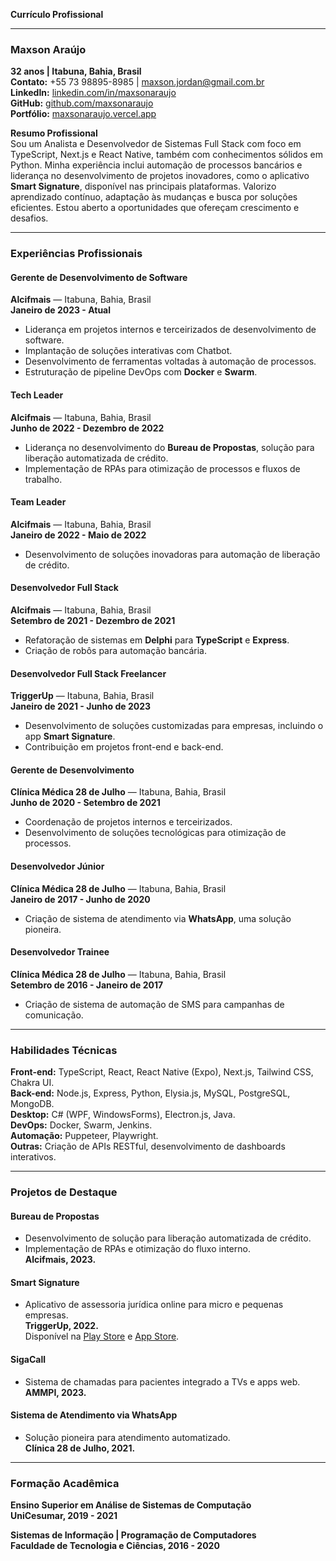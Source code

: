 **Currículo Profissional**

---

### **Maxson Araújo**  
**32 anos | Itabuna, Bahia, Brasil**  
**Contato:** +55 73 98895-8985 | maxson.jordan@gmail.com.br  
**LinkedIn:** [linkedin.com/in/maxsonaraujo](https://www.linkedin.com/in/maxsonaraujo)  
**GitHub:** [github.com/maxsonaraujo](https://github.com/maxsonaraujo)  
**Portfólio:** [maxsonaraujo.vercel.app](https://portfolio-git-main-maxsonaraujo.vercel.app/pt-BR)

**Resumo Profissional**  
Sou um Analista e Desenvolvedor de Sistemas Full Stack com foco em TypeScript, Next.js e React Native, também com conhecimentos sólidos em Python. Minha experiência inclui automação de processos bancários e liderança no desenvolvimento de projetos inovadores, como o aplicativo **Smart Signature**, disponível nas principais plataformas. Valorizo aprendizado contínuo, adaptação às mudanças e busca por soluções eficientes. Estou aberto a oportunidades que ofereçam crescimento e desafios.

---

### **Experiências Profissionais**

#### **Gerente de Desenvolvimento de Software**  
**Alcifmais**  — Itabuna, Bahia, Brasil  
**Janeiro de 2023 - Atual**
- Liderança em projetos internos e terceirizados de desenvolvimento de software.
- Implantação de soluções interativas com Chatbot.
- Desenvolvimento de ferramentas voltadas à automação de processos.
- Estruturação de pipeline DevOps com **Docker** e **Swarm**.

#### **Tech Leader**  
**Alcifmais**  — Itabuna, Bahia, Brasil  
**Junho de 2022 - Dezembro de 2022**
- Liderança no desenvolvimento do **Bureau de Propostas**, solução para liberação automatizada de crédito.
- Implementação de RPAs para otimização de processos e fluxos de trabalho.

#### **Team Leader**  
**Alcifmais**  — Itabuna, Bahia, Brasil  
**Janeiro de 2022 - Maio de 2022**
- Desenvolvimento de soluções inovadoras para automação de liberação de crédito.

#### **Desenvolvedor Full Stack**  
**Alcifmais**  — Itabuna, Bahia, Brasil  
**Setembro de 2021 - Dezembro de 2021**
- Refatoração de sistemas em **Delphi** para **TypeScript** e **Express**.
- Criação de robôs para automação bancária.

#### **Desenvolvedor Full Stack Freelancer**  
**TriggerUp**  — Itabuna, Bahia, Brasil  
**Janeiro de 2021 - Junho de 2023**
- Desenvolvimento de soluções customizadas para empresas, incluindo o app **Smart Signature**.
- Contribuição em projetos front-end e back-end.

#### **Gerente de Desenvolvimento**  
**Clínica Médica 28 de Julho**  — Itabuna, Bahia, Brasil  
**Junho de 2020 - Setembro de 2021**
- Coordenação de projetos internos e terceirizados.
- Desenvolvimento de soluções tecnológicas para otimização de processos.

#### **Desenvolvedor Júnior**  
**Clínica Médica 28 de Julho**  — Itabuna, Bahia, Brasil  
**Janeiro de 2017 - Junho de 2020**
- Criação de sistema de atendimento via **WhatsApp**, uma solução pioneira.

#### **Desenvolvedor Trainee**  
**Clínica Médica 28 de Julho**  — Itabuna, Bahia, Brasil  
**Setembro de 2016 - Janeiro de 2017**
- Criação de sistema de automação de SMS para campanhas de comunicação.

---

### **Habilidades Técnicas**

**Front-end:** TypeScript, React, React Native (Expo), Next.js, Tailwind CSS, Chakra UI.  
**Back-end:** Node.js, Express, Python, Elysia.js, MySQL, PostgreSQL, MongoDB.  
**Desktop:** C# (WPF, WindowsForms), Electron.js, Java.  
**DevOps:** Docker, Swarm, Jenkins.  
**Automação:** Puppeteer, Playwright.  
**Outras:** Criação de APIs RESTful, desenvolvimento de dashboards interativos.

---

### **Projetos de Destaque**

#### **Bureau de Propostas**  
- Desenvolvimento de solução para liberação automatizada de crédito.  
- Implementação de RPAs e otimização do fluxo interno.  
**Alcifmais, 2023.**

#### **Smart Signature**  
- Aplicativo de assessoria jurídica online para micro e pequenas empresas.  
**TriggerUp, 2022.**  
Disponível na [Play Store](https://play.google.com/store/apps/details?id=br.com.smartsignature) e [App Store](https://apps.apple.com/us/app/smart-signature/id1577219766).

#### **SigaCall**  
- Sistema de chamadas para pacientes integrado a TVs e apps web.  
**AMMPI, 2023.**

#### **Sistema de Atendimento via WhatsApp**  
- Solução pioneira para atendimento automatizado.  
**Clínica 28 de Julho, 2021.**

---

### **Formação Acadêmica**

**Ensino Superior em Análise de Sistemas de Computação**  
**UniCesumar, 2019 - 2021**

**Sistemas de Informação | Programação de Computadores**  
**Faculdade de Tecnologia e Ciências, 2016 - 2020**

